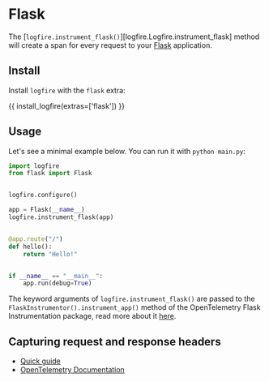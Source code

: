 # Flask

The [`logfire.instrument_flask()`][logfire.Logfire.instrument_flask] method
will create a span for every request to your [Flask][flask] application.

## Install

Install `logfire` with the `flask` extra:

{{ install_logfire(extras=['flask']) }}

## Usage

Let's see a minimal example below. You can run it with `python main.py`:

```py title="main.py"
import logfire
from flask import Flask


logfire.configure()

app = Flask(__name__)
logfire.instrument_flask(app)


@app.route("/")
def hello():
    return "Hello!"


if __name__ == "__main__":
    app.run(debug=True)
```

The keyword arguments of `logfire.instrument_flask()` are passed to the `FlaskInstrumentor().instrument_app()` method
of the OpenTelemetry Flask Instrumentation package, read more about it [here][opentelemetry-flask].

## Capturing request and response headers
<!-- note that this section is duplicated for different frameworks but with slightly different links -->

- [Quick guide](use-cases/web-frameworks.md#capturing-http-server-request-and-response-headers)
- [OpenTelemetry Documentation](https://opentelemetry-python-contrib.readthedocs.io/en/latest/instrumentation/flask/flask.html#capture-http-request-and-response-headers)

[flask]: https://flask.palletsprojects.com/en/2.0.x/
[opentelemetry-flask]: https://opentelemetry-python-contrib.readthedocs.io/en/latest/instrumentation/flask/flask.html
